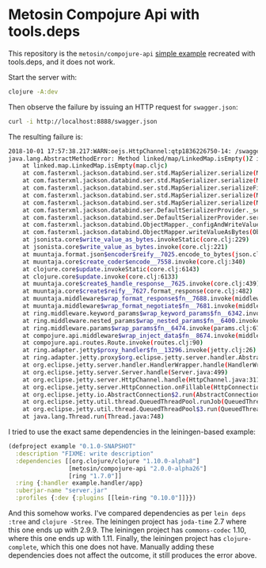 # Metosin Compojure Api with tools.deps

This repository is the `metosin/compojure-api`
[simple example](https://github.com/metosin/compojure-api/tree/master/examples/simple)
recreated with tools.deps, and it does not work.

Start the server with:

```sh
clojure -A:dev
```

Then observe the failure by issuing an HTTP request for `swagger.json`:

```sh
curl -i http://localhost:8888/swagger.json
```

The resulting failure is:

```sh
2018-10-01 17:57:38.217:WARN:oejs.HttpChannel:qtp1836226750-14: /swagger.json
java.lang.AbstractMethodError: Method linked/map/LinkedMap.isEmpty()Z is abstract
    at linked.map.LinkedMap.isEmpty(map.cljc)
    at com.fasterxml.jackson.databind.ser.std.MapSerializer.serialize(MapSerializer.java:627)
    at com.fasterxml.jackson.databind.ser.std.MapSerializer.serialize(MapSerializer.java:33)
    at com.fasterxml.jackson.databind.ser.std.MapSerializer.serializeFields(MapSerializer.java:718)
    at com.fasterxml.jackson.databind.ser.std.MapSerializer.serialize(MapSerializer.java:639)
    at com.fasterxml.jackson.databind.ser.std.MapSerializer.serialize(MapSerializer.java:33)
    at com.fasterxml.jackson.databind.ser.DefaultSerializerProvider._serialize(DefaultSerializerProvider.java:480)
    at com.fasterxml.jackson.databind.ser.DefaultSerializerProvider.serializeValue(DefaultSerializerProvider.java:319)
    at com.fasterxml.jackson.databind.ObjectMapper._configAndWriteValue(ObjectMapper.java:3905)
    at com.fasterxml.jackson.databind.ObjectMapper.writeValueAsBytes(ObjectMapper.java:3243)
    at jsonista.core$write_value_as_bytes.invokeStatic(core.clj:229)
    at jsonista.core$write_value_as_bytes.invoke(core.clj:221)
    at muuntaja.format.json$encoder$reify__7025.encode_to_bytes(json.clj:43)
    at muuntaja.core$create_coder$encode__7558.invoke(core.clj:340)
    at clojure.core$update.invokeStatic(core.clj:6143)
    at clojure.core$update.invoke(core.clj:6133)
    at muuntaja.core$create$_handle_response__7625.invoke(core.clj:439)
    at muuntaja.core$create$reify__7627.format_response(core.clj:482)
    at muuntaja.middleware$wrap_format_response$fn__7688.invoke(middleware.clj:132)
    at muuntaja.middleware$wrap_format_negotiate$fn__7681.invoke(middleware.clj:96)
    at ring.middleware.keyword_params$wrap_keyword_params$fn__6342.invoke(keyword_params.clj:53)
    at ring.middleware.nested_params$wrap_nested_params$fn__6400.invoke(nested_params.clj:89)
    at ring.middleware.params$wrap_params$fn__6474.invoke(params.clj:67)
    at compojure.api.middleware$wrap_inject_data$fn__8674.invoke(middleware.clj:96)
    at compojure.api.routes.Route.invoke(routes.clj:90)
    at ring.adapter.jetty$proxy_handler$fn__13296.invoke(jetty.clj:26)
    at ring.adapter.jetty.proxy$org.eclipse.jetty.server.handler.AbstractHandler$ff19274a.handle(Unknown Source)
    at org.eclipse.jetty.server.handler.HandlerWrapper.handle(HandlerWrapper.java:97)
    at org.eclipse.jetty.server.Server.handle(Server.java:499)
    at org.eclipse.jetty.server.HttpChannel.handle(HttpChannel.java:311)
    at org.eclipse.jetty.server.HttpConnection.onFillable(HttpConnection.java:258)
    at org.eclipse.jetty.io.AbstractConnection$2.run(AbstractConnection.java:544)
    at org.eclipse.jetty.util.thread.QueuedThreadPool.runJob(QueuedThreadPool.java:635)
    at org.eclipse.jetty.util.thread.QueuedThreadPool$3.run(QueuedThreadPool.java:555)
    at java.lang.Thread.run(Thread.java:748)
```

I tried to use the exact same dependencies in the leiningen-based example:

```clj
(defproject example "0.1.0-SNAPSHOT"
  :description "FIXME: write description"
  :dependencies [[org.clojure/clojure "1.10.0-alpha8"]
                 [metosin/compojure-api "2.0.0-alpha26"]
                 [ring "1.7.0"]]
  :ring {:handler example.handler/app}
  :uberjar-name "server.jar"
  :profiles {:dev {:plugins [[lein-ring "0.10.0"]]}})
```

And this somehow works. I've compared dependencies as per `lein deps :tree` and
`clojure -Stree`. The leiningen project has `joda-time` 2.7 where this one ends
up with 2.9.9. The leiningen project has `commons-codec` 1.10, where this one
ends up with 1.11. Finally, the leiningen project has `clojure-complete`, which
this one does not have. Manually adding these dependencies does not affect the
outcome, it still produces the error above.
